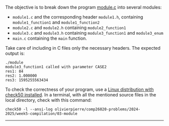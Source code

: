 The objective is to break down the program [module.c](./comp26020-problems/week4-compilation/03-module/module.c) into several modules:

- `module1.c` and the corresponding header `module1.h`, containing `module1_function1` and `module1_function2`
- `module2.c` and `module2.h` containing `module2_function1`
- `module3.c` and `module3.h` containing `module3_function1` and `module3_enum`
- `main.c` containing the `main` function.

Take care of including in C files only the necessary headers.
The expected output is:

```shell
./module
module3_function1 called with parameter CASE2
res1: 84
res2: 1.000000
res3: 1595255563434
```

To check the correctness of your program, use a [Linux distribution with check50 installed](https://github.com/olivierpierre/comp26020-devcontainer).
In a terminal, with all the mentioned source files in the local directory, check with this command:

```shell
check50 -l --ansi-log olivierpierre/comp26020-problems/2024-2025/week5-compilation/03-module
```

---
